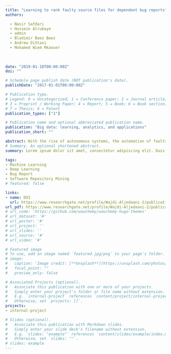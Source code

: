 ```yaml
---
title: "Learning to rank faulty source files for dependent bug reports"
authors:

  - Nasir Safdari
  - Hussein Alrubaye
  - admin
  - Bladimir Baez Baez
  - Andrew DiStasi
  - Mohamed Wiem Mkaouer
  
  
  
date: "2019-01-18T00:00:00Z"
doi: ""

# Schedule page publish date (NOT publication's date).
publishDate: "2017-01-01T00:00:00Z"

# Publication type.
# Legend: 0 = Uncategorized; 1 = Conference paper; 2 = Journal article;
# 3 = Preprint / Working Paper; 4 = Report; 5 = Book; 6 = Book section;
# 7 = Thesis; 8 = Patent
publication_types: ["1"]

# Publication name and optional abbreviated publication name.
publication: "Big data: learning, analytics, and applications"
publication_short: ""

abstract: With the rise of autonomous systems, the automation of faults detection and localization becomes critical to their reliability. An automated strategy that can provide a ranked list of faulty modules or files with respect to how likely they contain the root cause of the problem would help in the automation bug localization. Learning from the history if previously located bugs in general, and extracting the dependencies between these bugs in particular, helps in building models to accurately localize any potentially detected bugs. In this study, we propose a novel fault localization solution based on a learning-to-rank strategy, using the history of previously localized bugs and their dependencies as features, to rank files in terms of their likelihood of being a root cause of a bug. The evaluation of our approach has shown its efficiency in localizing dependent bugs.
# Summary. An optional shortened abstract.
summary: Lorem ipsum dolor sit amet, consectetur adipiscing elit. Duis posuere tellus ac convallis placerat. Proin tincidunt magna sed ex sollicitudin condimentum.

tags:
- Machine Learning
- Deep Learning
- Bug Report
- Software Repository Mining
# featured: false

links:
- name: DOI
  url: https://www.researchgate.net/profile/Wajdi-Aljedaani-2/publication/333063270_Learning_to_rank_faulty_source_files_for_dependent_bug_reports/links/5f31ccd7458515b7291545e4/Learning-to-rank-faulty-source-files-for-dependent-bug-reports.pdf
url_pdf: https://www.researchgate.net/profile/Wajdi-Aljedaani-2/publication/333063270_Learning_to_rank_faulty_source_files_for_dependent_bug_reports/links/5f31ccd7458515b7291545e4/Learning-to-rank-faulty-source-files-for-dependent-bug-reports.pdf
# url_code: 'https://github.com/wowchemy/wowchemy-hugo-themes'
# url_dataset: '#'
# url_poster: '#'
# url_project: ''
# url_slides: ''
# url_source: '#'
# url_video: '#'

# Featured image
# To use, add an image named `featured.jpg/png` to your page's folder. 
# image:
#   caption: 'Image credit: [**Unsplash**](https://unsplash.com/photos/s9CC2SKySJM)'
#   focal_point: ""
#   preview_only: false

# Associated Projects (optional).
#   Associate this publication with one or more of your projects.
#   Simply enter your project's folder or file name without extension.
#   E.g. `internal-project` references `content/project/internal-project/index.md`.
#   Otherwise, set `projects: []`.
projects:
- internal-project

# Slides (optional).
#   Associate this publication with Markdown slides.
#   Simply enter your slide deck's filename without extension.
#   E.g. `slides: "example"` references `content/slides/example/index.md`.
#   Otherwise, set `slides: ""`.
# slides: example
---
```


<!-- {{% callout note %}}
Create your slides in Markdown - click the *Slides* button to check out the example.
{{% /callout %}}

Supplementary notes can be added here, including [code, math, and images](https://wowchemy.com/docs/writing-markdown-latex/). -->
